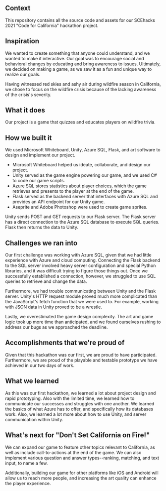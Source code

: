 ## Context
This repository contains all the source code and assets for our SCEhacks 2021 "Code for California" hackathon project.

## Inspiration
We wanted to create something that anyone could understand, and we wanted to make it interactive. Our goal was to encourage social and behavioral changes by educating and bring awareness to issues. Ultimately, we decided on making a game, as we saw it as a fun and unique way to realize our goals. 

Having witnessed red skies and ashy air during wildfire season in California, we chose to focus on the wildfire crisis because of the lacking awareness of the crisis's severity.

## What it does
Our project is a game that quizzes and educates players on wildfire trivia.

## How we built it
We used Microsoft Whiteboard, Unity, Azure SQL, Flask, and art software to design and implement our project.

* Microsoft Whiteboard helped us ideate, collaborate, and design our project.
* Unity served as the game engine powering our game, and we used C# to code our game scripts.
* Azure SQL stores statistics about player choices, which the game retrieves and presents to the player at the end of the game. 
* Flask served as the backend server that interfaces with Azure SQL and provides an API endpoint for our Unity game.
* Aseprite and Adobe Photoshop were used to create game sprites.

Unity sends POST and GET requests to our Flask server. The Flask server has a direct connection to the Azure SQL database to execute SQL queries. Flask then returns the data to Unity.

## Challenges we ran into
Our first challenge was working with Azure SQL, given that we had little experience with Azure and cloud computing. Connecting the Flask backend to the SQL server involved heavy server configuration and special Python libraries, and it was difficult trying to figure those things out. Once we successfully established a connection, however, we struggled to use SQL queries to retrieve and change the data. 

Furthermore, we had trouble communicating between Unity and the Flask server. Unity's HTTP request module proved much more complicated than the JavaScript's fetch function that we were used to. For example, working with JSON data in Unity proved to be a wrestle.
 
Lastly, we overestimated the game design complexity. The art and game logic took up more time than anticipated, and we found ourselves rushing to address our bugs as we approached the deadline.

## Accomplishments that we're proud of
Given that this hackathon was our first, we are proud to have participated. Furthermore, we are proud of the playable and testable prototype we have achieved in our two days of work.

## What we learned
As this was our first hackathon, we learned a lot about project design and rapid prototyping. Also with the limited time, we learned how to communicate our successes and struggles with one another. We learned the basics of what Azure has to offer, and specifically how its databases work. Also, we learned a lot more about how to use Unity, and server communication within Unity.

## What's next for "Don't Set California on Fire!"
We can expand our game to feature other topics relevant to California, as well as include call-to-actions at the end of the game. We can also implement various question and answer types--ranking, matching, and text input, to name a few. 

Additionally, building our game for other platforms like iOS and Android will allow us to reach more people, and increasing the art quality can enhance the player experience.